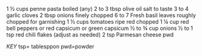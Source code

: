 
1 ½ cups penne pasta boiled (any) 
2 to 3 tbsp olive oil
salt to taste
3 to 4 garlic cloves
2 tbsp onions finely chopped
6 to 7 Fresh basil leaves roughly chopped for garnishing
1 ½ cups tomatoes ripe red chopped
1 ¼ cup red bell peppers or red capsicum or green capsicum
½ to ¾ cup onions
½ to 1 tsp red chili flakes (adjust as needed)
2 tsp Parmesan cheese pwd

*KEY*
tsp= tablesppon
pwd=powder




